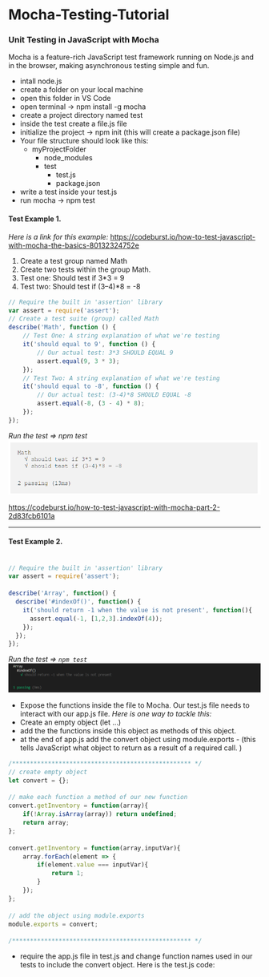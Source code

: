 # Mocha-Testing-Tutorial
### Unit Testing in JavaScript with Mocha
Mocha is a feature-rich JavaScript test framework running on Node.js and in the browser, making asynchronous testing simple and fun.

- intall node.js  
- create a folder on your local machine
- open this folder in VS Code 
- open terminal -> npm install -g mocha
- create a project directory named test
- inside the test create a file.js file
- initialize the project -> npm init (this will create a package.json file)
- Your file structure should look like this:
  * myProjectFolder
    * node_modules
	* test
      * test.js
	  * package.json
- write a test inside your test.js
- run mocha -> npm test

#### Test Example 1.
*Here is a link for this example:* https://codeburst.io/how-to-test-javascript-with-mocha-the-basics-80132324752e
1. Create a test group named Math
2. Create two tests within the group Math.
3. Test one: Should test if 3*3 = 9
4. Test two: Should test if (3–4)*8 = -8
``` JavaScript
// Require the built in 'assertion' library
var assert = require('assert');
// Create a test suite (group) called Math
describe('Math', function () {
    // Test One: A string explanation of what we're testing
    it('should equal to 9', function () {
        // Our actual test: 3*3 SHOULD EQUAL 9
        assert.equal(9, 3 * 3);
    });
    // Test Two: A string explanation of what we're testing
    it('should equal to -8', function () {
        // Our actual test: (3-4)*8 SHOULD EQUAL -8
        assert.equal(-8, (3 - 4) * 8);
    });
});
```
*Run the test => npm test*
![testing result](./images/testResult.png)

https://codeburst.io/how-to-test-javascript-with-mocha-part-2-2d83fcb6101a

---

#### Test Example 2.

``` JavaScript

// Require the built in 'assertion' library
var assert = require('assert');

describe('Array', function() {
  describe('#indexOf()', function() {
    it('should return -1 when the value is not present', function(){
      assert.equal(-1, [1,2,3].indexOf(4));
    });
  });
});
```
*Run the test => ```npm test```*
![testing result](./images/testResult1.png)


- Expose the functions inside the file to Mocha. Our test.js file needs to interact with our app.js file.
*Here is one way to tackle this:*
- Create an empty object (let ...)
- add the the functions inside this object as methods of this object.
- at the end of app.js add the convert object using module.exports - (this tells JavaScript what object to return as a result of a required call. )

``` JavaScript
/************************************************** */
// create empty object
let convert = {};

// make each function a method of our new function
convert.getInventory = function(array){
    if(!Array.isArray(array)) return undefined;
    return array;
};

convert.getInventory = function(array,inputVar){
    array.forEach(element => {
        if(element.value === inputVar){
            return 1;
        }        
    });
};

// add the object using module.exports
module.exports = convert;

/************************************************** */
```
- require the app.js file in test.js and change function names used in our tests to include the convert object. Here is the test.js code:
